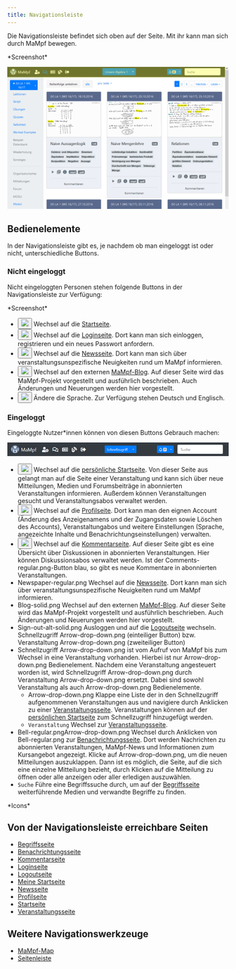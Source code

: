 ```yaml
---
title: Navigationsleiste
---
```

Die Navigationsleiste befindet sich oben auf der Seite. Mit ihr kann man sich durch MaMpf bewegen.

\*Screenshot\*

![](/img/Lektionen_navbar.png)

## Bedienelemente
In der Navigationsleiste gibt es, je nachdem ob man eingeloggt ist oder nicht, unterschiedliche Buttons.

### Nicht eingeloggt
Nicht eingeloggten Personen stehen folgende Buttons in der Navigationsleiste zur Verfügung:

\*Screenshot\*

* <button name="button"><a href="/mampf/de/docs/home-page" target="_self"><img src="https://media.githubusercontent.com/media/MaMpf-HD/mampf/docs/docs/static/img/mampf-logo.png" height="15"/></a></button> Wechsel auf die <a href="/mampf/de/docs/home-page" target="_self">Startseite</a>.
* <button name="button"><a href="/mampf/de/docs/login" target="_self"><img src="https://media.githubusercontent.com/media/MaMpf-HD/mampf/docs/docs/static/img/sign-in-alt-solid.png" height="12"/></a></button> Wechsel auf die <a href="/mampf/de/docs/login" target="_self">Loginseite</a>. Dort kann man sich einloggen, registrieren und ein neues Passwort anfordern.
* <button name="button"><a href="/mampf/de/docs/news" target="_self"><img src="https://media.githubusercontent.com/media/MaMpf-HD/mampf/docs/docs/static/img/newspaper-regular.png" height="12"/></a></button> Wechsel auf die <a href="/mampf/de/docs/news" target="_self">Newsseite</a>. Dort kann man sich über veranstaltungsunspezifische Neuigkeiten rund um MaMpf informieren.
* <button name="button"><a href="https://mampf.blog/" target="_self"><img src="https://media.githubusercontent.com/media/MaMpf-HD/mampf/docs/docs/static/img/blog-solid.png" height="12"/></a></button>  Wechsel auf den externen <a href="https://mampf.blog/" target="_self">MaMpf-Blog</a>. Auf dieser Seite wird das MaMpf-Projekt vorgestellt und ausführlich beschrieben. Auch Änderungen und Neuerungen werden hier vorgestellt.
* <button name="button"><img src="https://media.githubusercontent.com/media/MaMpf-HD/mampf/docs/docs/static/img/language-solid.png" height="12"/></button> Ändere die Sprache. Zur Verfügung stehen Deutsch und Englisch.

### Eingeloggt
Eingeloggte  Nutzer\*innen können von diesen Buttons Gebrauch machen:

![](/img/navbar_generic.png)

* <button name="button"><a href="/mampf/de/docs/my-home-page" target="_self"><img src="https://media.githubusercontent.com/media/MaMpf-HD/mampf/docs/docs/static/img/mampf-logo.png" height="15"/></a></button> Wechsel auf die <a href="/mampf/de/docs/my-home-page" target="_self">persönliche Startseite</a>. Von dieser Seite aus gelangt man auf die Seite einer Veranstaltung und kann sich über neue Mitteilungen, Medien und Forumsbeiträge in abonnierten Veranstaltungen informieren. Außerdem können Veranstaltungen gesucht und Veranstaltungsabos verwaltet werden.
* <button name="button"><a href="/mampf/de/docs/profile" target="_self"><img src="https://media.githubusercontent.com/media/MaMpf-HD/mampf/docs/docs/static/img/user-cog-solid.png" height="12"/></a></button> Wechsel auf die <a href="/mampf/de/docs/profile" target="_self">Profilseite</a>. Dort kann man den eignen Account (Änderung des Anzeigenamens und der Zugangsdaten sowie Löschen des Accounts), Veranstaltungabos und weitere Einstellungen (Sprache, angezeichte Inhalte und Benachrichtungseinstellungen) verwalten.
* <button name="button"><a href="/mampf/de/docs/comments" target="_self"><img src="https://media.githubusercontent.com/media/MaMpf-HD/mampf/docs/docs/static/img/comments-regular.png" height="12"/></a></button> Wechsel auf die <a href="/mampf/de/docs/comments" target="_self">Kommentarseite</a>. Auf dieser Seite gibt es eine Übersicht über Diskussionen in abonnierten Veranstaltungen. Hier können Diskussionsabos verwaltet werden. Ist der Comments-regular.png-Button blau, so gibt es neue Kommentare in abonnierten Veranstaltungen.
* Newspaper-regular.png Wechsel auf die [Newsseite](news.md). Dort kann man sich über veranstaltungsunspezifische Neuigkeiten rund um MaMpf informieren.
* Blog-solid.png Wechsel auf den externen [MaMpf-Blog](https://mampf.blog/). Auf dieser Seite wird das MaMpf-Projekt vorgestellt und ausführlich beschrieben. Auch Änderungen und Neuerungen werden hier vorgestellt.
* Sign-out-alt-solid.png Ausloggen und auf die [Logoutseite](logout.md) wechseln.
Schnellzugriff Arrow-drop-down.png (einteiliger Button) bzw. Veranstaltung Arrow-drop-down.png (zweiteiliger Button)
* Schnellzugriff Arrow-drop-down.png ist vom Aufruf von MaMpf bis zum Wechsel in eine Veranstaltung vorhanden. Hierbei ist nur Arrow-drop-down.png Bedienelement. Nachdem eine Veranstaltung angesteuert worden ist, wird Schnellzugriff Arrow-drop-down.png durch Veranstaltung Arrow-drop-down.png ersetzt. Dabei sind sowohl Veranstaltung als auch Arrow-drop-down.png Bedienelemente.
    * Arrow-drop-down.png Klappe eine Liste der in den Schnellzugriff aufgenommenen Veranstaltungen aus und navigiere durch Anklicken zu einer [Veranstaltungsseite](event-series.md). Veranstaltungen können auf der [persönlichen Startseite](my-home-page.md) zum Schnellzugriff hinzugefügt werden.
    * `Veranstaltung` Wechsel zur [Veranstaltungsseite](event-series.md).
* Bell-regular.pngArrow-drop-down.png Wechsel durch Anklicken von Bell-regular.png zur [Benachrichtungsseite](notifications.md). Dort werden Nachrichten zu abonnierten Veranstaltungen, MaMpf-News und Informationen zum Kursangebot angezeigt. Klicke auf Arrow-drop-down.png, um die neuen Mitteilungen auszuklappen. Dann ist es möglich, die Seite, auf die sich eine einzelne Mitteilung bezieht, durch Klicken auf die Mitteilung zu öffnen oder alle anzeigen oder aller erledigen auszuwählen.
* `Suche` Führe eine Begriffssuche durch, um auf der [Begriffsseite](tag.md) weiterführende Medien und verwandte Begriffe zu finden.

\*Icons\*

## Von der Navigationsleiste erreichbare Seiten
* [Begriffsseite](tag.md)
* [Benachrichtungsseite](notifications.md)
* [Kommentarseite](comments.md)
* [Loginseite](login.md)
* [Logoutseite](logout.md)
* [Meine Startseite](my-home-page.md)
* [Newsseite](news.md)
* [Profilseite](profile.md)
* [Startseite](home-page.md)
* [Veranstaltungsseite](event-series.md)

## Weitere Navigationswerkzeuge
* [MaMpf-Map](mampf-maps.md)
* [Seitenleiste](sidebar.md)

